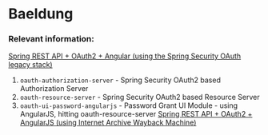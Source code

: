 # Baeldung

### Relevant information:

[Spring REST API + OAuth2 + Angular (using the Spring Security OAuth legacy stack)](https://www.baeldung.com/rest-api-spring-oauth2-angular-legacy)
1. `oauth-authorization-server` - Spring Security OAuth2 based Authorization Server
2. `oauth-resource-server` - Spring Security OAuth2 based Resource Server
3. `oauth-ui-password-angularjs` - Password Grant UI Module - using AngularJS, hitting oauth-resource-server [Spring REST API + OAuth2 + AngularJS (using Internet Archive Wayback Machine)](https://web.archive.org/web/20181023074958/https://www.baeldung.com/rest-api-spring-oauth2-angularjs)
